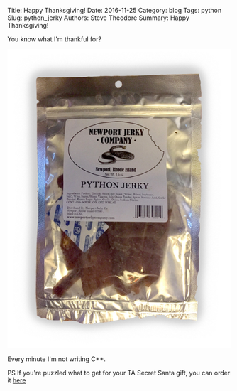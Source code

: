 Title: Happy Thanksgiving!
Date: 2016-11-25
Category: blog
Tags: python
Slug: python_jerky
Authors: Steve Theodore
Summary: Happy Thanksgiving!

You know what I'm thankful for?

![python jerky](images/PythonJerky.jpg)

Every minute I'm not writing C++.

PS If you're puzzled what to get for your TA Secret Santa gift, you can order it [here](http://www.newportjerkycompany.com/python-jerky/)

